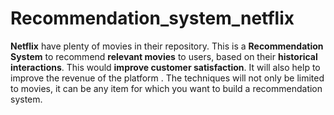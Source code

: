 # Recommendation_system_netflix
**Netflix** have plenty of movies in their repository. 
This is a **Recommendation System** to recommend **relevant movies** to users, based on their **historical interactions**. 
This would **improve customer satisfaction**.
It will also help to improve the revenue of the platform .
The techniques will not only be limited to movies, it can be any item for which you want to build a recommendation system.
